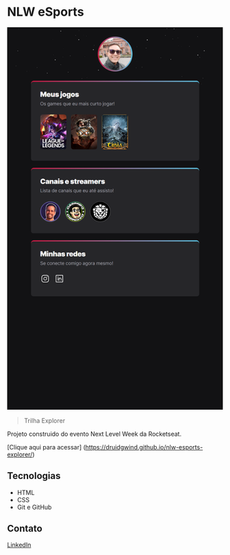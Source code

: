 # NLW eSports 

![preview](./.github/preview.png)


> Trilha Explorer

Projeto construido do evento Next Level Week da Rocketseat.

[Clique aqui para acessar] (https://druidgwind.github.io/nlw-esports-explorer/)



## Tecnologias

- HTML
- CSS
- Git e GitHub

## Contato

[LinkedIn](https://www.linkedin.com/in/lucaslfs)
